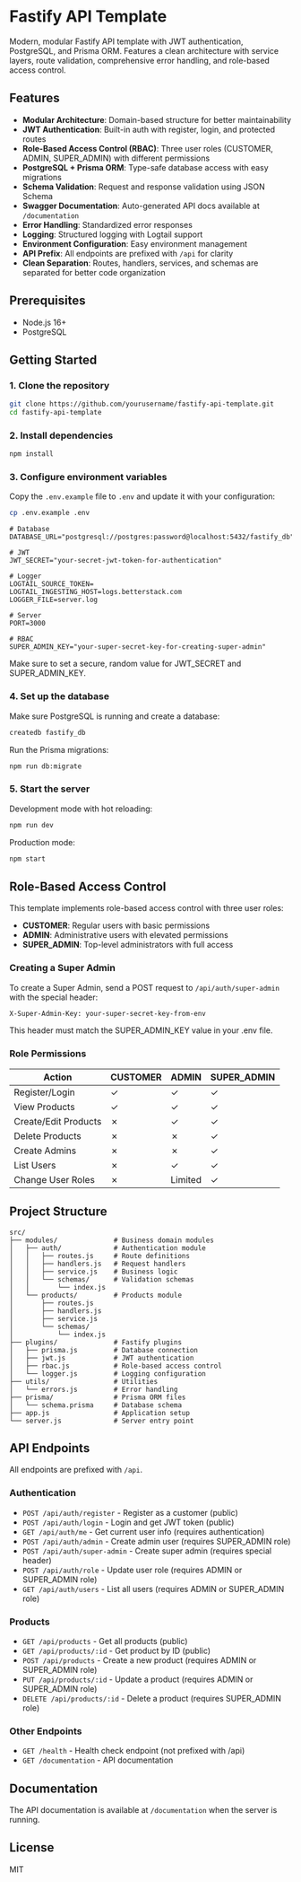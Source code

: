 # Fastify API Template

Modern, modular Fastify API template with JWT authentication, PostgreSQL, and Prisma ORM. Features a clean architecture with service layers, route validation, comprehensive error handling, and role-based access control.

## Features

- **Modular Architecture**: Domain-based structure for better maintainability
- **JWT Authentication**: Built-in auth with register, login, and protected routes
- **Role-Based Access Control (RBAC)**: Three user roles (CUSTOMER, ADMIN, SUPER_ADMIN) with different permissions
- **PostgreSQL + Prisma ORM**: Type-safe database access with easy migrations
- **Schema Validation**: Request and response validation using JSON Schema
- **Swagger Documentation**: Auto-generated API docs available at `/documentation`
- **Error Handling**: Standardized error responses
- **Logging**: Structured logging with Logtail support
- **Environment Configuration**: Easy environment management
- **API Prefix**: All endpoints are prefixed with `/api` for clarity
- **Clean Separation**: Routes, handlers, services, and schemas are separated for better code organization

## Prerequisites

- Node.js 16+
- PostgreSQL

## Getting Started

### 1. Clone the repository

```bash
git clone https://github.com/yourusername/fastify-api-template.git
cd fastify-api-template
```

### 2. Install dependencies

```bash
npm install
```

### 3. Configure environment variables

Copy the `.env.example` file to `.env` and update it with your configuration:

```bash
cp .env.example .env
```

```
# Database
DATABASE_URL="postgresql://postgres:password@localhost:5432/fastify_db"

# JWT
JWT_SECRET="your-secret-jwt-token-for-authentication"

# Logger
LOGTAIL_SOURCE_TOKEN=
LOGTAIL_INGESTING_HOST=logs.betterstack.com
LOGGER_FILE=server.log

# Server
PORT=3000

# RBAC
SUPER_ADMIN_KEY="your-super-secret-key-for-creating-super-admin"
```

Make sure to set a secure, random value for JWT_SECRET and SUPER_ADMIN_KEY.

### 4. Set up the database

Make sure PostgreSQL is running and create a database:

```bash
createdb fastify_db
```

Run the Prisma migrations:

```bash
npm run db:migrate
```

### 5. Start the server

Development mode with hot reloading:

```bash
npm run dev
```

Production mode:

```bash
npm start
```

## Role-Based Access Control

This template implements role-based access control with three user roles:

- **CUSTOMER**: Regular users with basic permissions
- **ADMIN**: Administrative users with elevated permissions
- **SUPER_ADMIN**: Top-level administrators with full access

### Creating a Super Admin

To create a Super Admin, send a POST request to `/api/auth/super-admin` with the special header:

```bash
X-Super-Admin-Key: your-super-secret-key-from-env
```

This header must match the SUPER_ADMIN_KEY value in your .env file.

### Role Permissions

| Action | CUSTOMER | ADMIN | SUPER_ADMIN |
|--------|----------|-------|-------------|
| Register/Login | ✓ | ✓ | ✓ |
| View Products | ✓ | ✓ | ✓ |
| Create/Edit Products | ✗ | ✓ | ✓ |
| Delete Products | ✗ | ✗ | ✓ |
| Create Admins | ✗ | ✗ | ✓ |
| List Users | ✗ | ✓ | ✓ |
| Change User Roles | ✗ | Limited | ✓ |

## Project Structure

```
src/
├── modules/              # Business domain modules
│   ├── auth/             # Authentication module
│   │   ├── routes.js     # Route definitions
│   │   ├── handlers.js   # Request handlers
│   │   ├── service.js    # Business logic
│   │   └── schemas/      # Validation schemas
│   │       └── index.js
│   └── products/         # Products module
│       ├── routes.js
│       ├── handlers.js
│       ├── service.js
│       └── schemas/
│           └── index.js
├── plugins/              # Fastify plugins
│   ├── prisma.js         # Database connection
│   ├── jwt.js            # JWT authentication
│   ├── rbac.js           # Role-based access control
│   └── logger.js         # Logging configuration
├── utils/                # Utilities
│   └── errors.js         # Error handling
├── prisma/               # Prisma ORM files
│   └── schema.prisma     # Database schema
├── app.js                # Application setup
└── server.js             # Server entry point
```

## API Endpoints

All endpoints are prefixed with `/api`.

### Authentication

- `POST /api/auth/register` - Register as a customer (public)
- `POST /api/auth/login` - Login and get JWT token (public)
- `GET /api/auth/me` - Get current user info (requires authentication)
- `POST /api/auth/admin` - Create admin user (requires SUPER_ADMIN role)
- `POST /api/auth/super-admin` - Create super admin (requires special header)
- `POST /api/auth/role` - Update user role (requires ADMIN or SUPER_ADMIN role)
- `GET /api/auth/users` - List all users (requires ADMIN or SUPER_ADMIN role)

### Products

- `GET /api/products` - Get all products (public)
- `GET /api/products/:id` - Get product by ID (public)
- `POST /api/products` - Create a new product (requires ADMIN or SUPER_ADMIN role)
- `PUT /api/products/:id` - Update a product (requires ADMIN or SUPER_ADMIN role)
- `DELETE /api/products/:id` - Delete a product (requires SUPER_ADMIN role)

### Other Endpoints

- `GET /health` - Health check endpoint (not prefixed with /api)
- `GET /documentation` - API documentation

## Documentation

The API documentation is available at `/documentation` when the server is running.

## License

MIT
